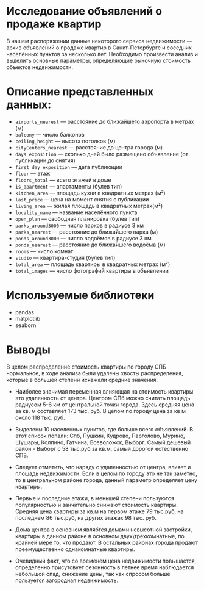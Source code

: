 # Исследование объявлений о продаже квартир

В нашем распоряжении данные некоторого сервиса недвижимости — архив объявлений о продаже квартир в Санкт-Петербурге и соседних населённых пунктов за несколько лет. Необходимо произвести анализ и выделить основные параметры, определяющие рыночную стоимость объектов недвижимости.

# Описание представленных данных:
- `airports_nearest` — расстояние до ближайшего аэропорта в метрах (м)
- `balcony` — число балконов
- `ceiling_height` — высота потолков (м)
- `cityCenters_nearest` — расстояние до центра города (м)
- `days_exposition` — сколько дней было размещено объявление (от публикации до снятия)
- `first_day_exposition` — дата публикации
- `floor` — этаж
- `floors_total` — всего этажей в доме
- `is_apartment` — апартаменты (булев тип)
- `kitchen_area` — площадь кухни в квадратных метрах (м²)
- `last_price` — цена на момент снятия с публикации
- `living_area` — жилая площадь в квадратных метрах(м²)
- `locality_name` — название населённого пункта
- `open_plan` — свободная планировка (булев тип)
- `parks_around3000` — число парков в радиусе 3 км
- `parks_nearest` — расстояние до ближайшего парка (м)
- `ponds_around3000` — число водоёмов в радиусе 3 км
- `ponds_nearest` — расстояние до ближайшего водоёма (м)
- `rooms` — число комнат
- `studio` — квартира-студия (булев тип)
- `total_area` — площадь квартиры в квадратных метрах (м²)
- `total_images` — число фотографий квартиры в объявлении

# Используемые библиотеки

- pandas
- matplotlib
- seaborn

# Выводы

В целом распределение стоимость квартиры по городу СПБ нормальное, в ходе анализа были удалены хвосты распределения, которые в большей степени искажали средние значения.

- Наиболее значимая переменная влияющая на стоимость квартиры это удаленность от центра. Центром СПб можно считать площадь радиусом 5-6 км от центральной точки города. Здесь средняя цена за кв. м составляет 173 тыс. руб. В целом по городу цена за кв м около 118 тыс. руб. 

- Выделены 10 населенных пунктов, где больше всего объявлений. В этот список попали: Спб, Пушкин, Кудрово, Парголово, Мурино, Шушары, Колпино, Гатчина, Всеволожск, Выборг. Самый дешевый район - Выборг с 58 тыс.руб за кв.м, самый дорогой естественно СПБ.

- Следует отметить, что наряду с удаленностью от центра, влияет и площадь недвижимости. Если в целом по городу это не так заметно, то в центральном районе города, данный параметр определяет цену квартиры.  

- Первые и последние этажи, в меньшей степени пользуются популярностью и занчительно снижают стоимость квартиры. Средняя цена квартиры за кв.м на первом этаже 79 тыс.руб, на последнем 86 тыс.руб, на других этажах 98 тыс. руб.

- Дома центра в основном являбтся домами невысотной застройки, квартиры в данном районе в основном двух\трехкомнатные, по крайней мере то, что продают. В остальных районах города продают преемущественно однакомнатные квартиры.

- Очевидный факт, что со временем цена недвижимости повышается, определенно присутсвует сезонность в летнее время наблюдается небольшой спад, снижение цены, так как спросом больше пользуется загородная недвижимость.
